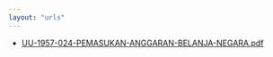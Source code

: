 ```yaml
---
layout: "urls"
---
```

* [UU-1957-024-PEMASUKAN-ANGGARAN-BELANJA-NEGARA.pdf](UU-1957-024-PEMASUKAN-ANGGARAN-BELANJA-NEGARA.pdf)
